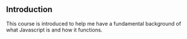 ## Introduction

This course is introduced to help me have a fundamental background of what Javascript is and how it functions.
